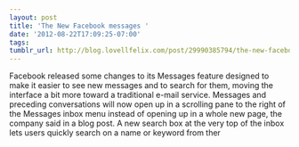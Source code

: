 ```yaml
---
layout: post
title: 'The New Facebook messages '
date: '2012-08-22T17:09:25-07:00'
tags: 
tumblr_url: http://blog.lovellfelix.com/post/29990385794/the-new-facebook-messages
---
```


Facebook released some changes to its Messages feature designed to make it easier to see new messages and to search for them, moving the interface a bit more toward a traditional e-mail service.
Messages and preceding conversations will now open up in a scrolling pane to the right of the Messages inbox menu instead of opening up in a whole new page, the company said in a blog post. A new search box at the very top of the inbox lets users quickly search on a name or keyword from ther

